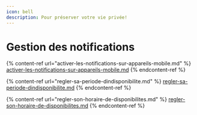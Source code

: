 ```yaml
---
icon: bell
description: Pour préserver votre vie privée!
---
```


# Gestion des notifications

{% content-ref url="activer-les-notifications-sur-appareils-mobile.md" %}
[activer-les-notifications-sur-appareils-mobile.md](activer-les-notifications-sur-appareils-mobile.md)
{% endcontent-ref %}

{% content-ref url="regler-sa-periode-dindisponibilite.md" %}
[regler-sa-periode-dindisponibilite.md](regler-sa-periode-dindisponibilite.md)
{% endcontent-ref %}

{% content-ref url="regler-son-horaire-de-disponibilites.md" %}
[regler-son-horaire-de-disponibilites.md](regler-son-horaire-de-disponibilites.md)
{% endcontent-ref %}
